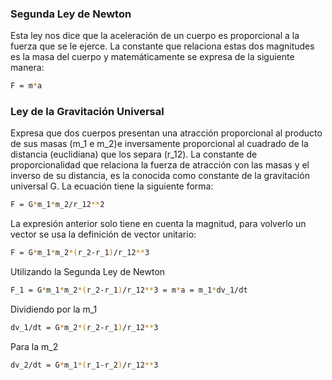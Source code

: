 ### Segunda Ley de Newton

Esta ley nos dice que la aceleración de un cuerpo es proporcional a la fuerza que se le ejerce. La constante que relaciona estas dos magnitudes es la masa del cuerpo y matemáticamente se expresa de la siguiente manera:

```bash
F = m*a
```
### Ley de la Gravitación Universal

Expresa que dos cuerpos presentan una atracción proporcional al producto de sus masas (m_1 e m_2)e inversamente proporcional al cuadrado de la distancia (euclidiana) que los separa (r_12). La constante de proporcionalidad que relaciona la fuerza de atracción con las masas y el inverso de su distancia, es la conocida como constante de la gravitación universal G. La ecuación tiene la siguiente forma:

```bash
F = G*m_1*m_2/r_12**2
```

La expresión anterior solo tiene en cuenta la magnitud, para volverlo un vector se usa la definición de vector unitario:

```bash
F = G*m_1*m_2*(r_2-r_1)/r_12**3
```
Utilizando la Segunda Ley de Newton

```bash
F_1 = G*m_1*m_2*(r_2-r_1)/r_12**3 = m*a = m_1*dv_1/dt
```

Dividiendo por la m_1

```bash
dv_1/dt = G*m_2*(r_2-r_1)/r_12**3
```

Para la m_2

```bash
dv_2/dt = G*m_1*(r_1-r_2)/r_12**3
```
